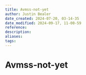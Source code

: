 ```yaml
---
title: Avmss-not-yet
author: Justin Bealer
date_created: 2024-07-20, 03-14-35
date_modified: 2024-09-17, 11-00-59
reference: 
description: 
aliases: 
tags: 
---
```

# Avmss-not-yet
